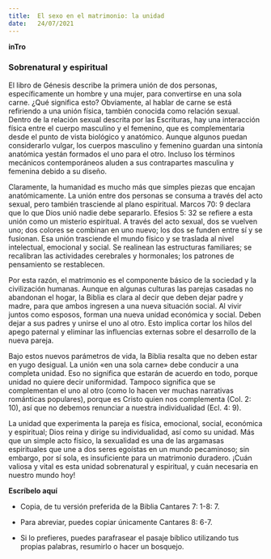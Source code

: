 ```yaml
---
title:  El sexo en el matrimonio: la unidad
date:   24/07/2021
---
```


**inTro**

### Sobrenatural y espiritual

El libro de Génesis describe la primera unión de dos personas, específicamente un hombre y una mujer, para convertirse en una sola carne. ¿Qué significa esto? Obviamente, al hablar de carne se está refiriendo a una unión física, también conocida como relación sexual. Dentro de la relación sexual descrita por las Escrituras, hay una interacción física entre el cuerpo masculino y el femenino, que es complementaria desde el punto de vista biológico y anatómico. Aunque algunos puedan considerarlo vulgar, los cuerpos masculino y femenino guardan una sintonía anatómica yestán formados el uno para el otro. Incluso los términos mecánicos contemporáneos aluden a sus contrapartes masculina y femenina debido a su diseño.

Claramente, la humanidad es mucho más que simples piezas que encajan anatómicamente. La unión entre dos personas se consuma a través del acto sexual, pero también trasciende al plano espiritual. Marcos 70: 9 declara que lo que Dios unió nadie debe separarlo. Efesios 5: 32 se refiere a esta unión como un misterio espiritual. A través del acto sexual, dos se vuelven uno; dos colores se combinan en uno nuevo; los dos se funden entre sí y se fusionan. Esa unión trasciende el mundo físico y se traslada al nivel intelectual, emocional y social. Se realinean las estructuras familiares; se recalibran las actividades cerebrales y hormonales; los patrones de pensamiento se restablecen.

Por esta razón, el matrimonio es el componente básico de la sociedad y la civilización humanas. Aunque en algunas culturas las parejas casadas no abandonan el hogar, la Biblia es clara al decir que deben dejar padre y madre, para que ambos ingresen a una nueva situación social. Al vivir juntos como esposos, forman una nueva unidad económica y social. Deben dejar a sus padres y unirse el uno al otro. Esto implica cortar los hilos del apego paternal y eliminar las influencias externas sobre el desarrollo de la nueva pareja.

Bajo estos nuevos parámetros de vida, la Biblia resalta que no deben estar en yugo desigual. La unión «en una sola carne» debe conducir a una completa unidad. Eso no significa que estarán de acuerdo en todo, porque unidad no quiere decir uniformidad. Tampoco significa que se complementan el uno al otro (como lo hacen ver muchas narrativas románticas populares), porque es Cristo quien nos complementa (Col. 2: 10), así que no debemos renunciar a nuestra individualidad (Ecl. 4: 9).

La unidad que experimenta la pareja es física, emocional, social, económica y espiritual; Dios reina y dirige su individualidad, así como su unidad. Más que un simple acto físico, la sexualidad es una de las argamasas espirituales que une a dos seres egoístas en un mundo pecaminoso; sin embargo, por sí sola, es insuficiente para un matrimonio duradero. ¡Cuán valiosa y vital es esta unidad sobrenatural y espiritual, y cuán necesaria en nuestro mundo hoy!

**Escríbelo aquí**

- Copia, de tu versión preferida de la Biblia Cantares 7: 1-8: 7.

- Para abreviar, puedes copiar únicamente Cantares 8: 6-7.

- Si lo prefieres, puedes parafrasear el pasaje bíblico utilizando tus propias palabras, resumirlo o hacer un bosquejo.
